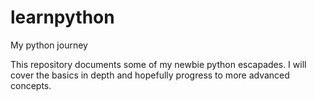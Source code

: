 # learnpython
My python journey

This repository documents some of my newbie python escapades.
I will cover the basics in depth and hopefully progress to more advanced concepts.
